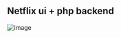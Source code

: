  ## Netflix ui + php backend

![image](https://user-images.githubusercontent.com/94309613/190919738-a86dac67-0b0c-4893-bb6e-e1f7fd95d79a.png)

